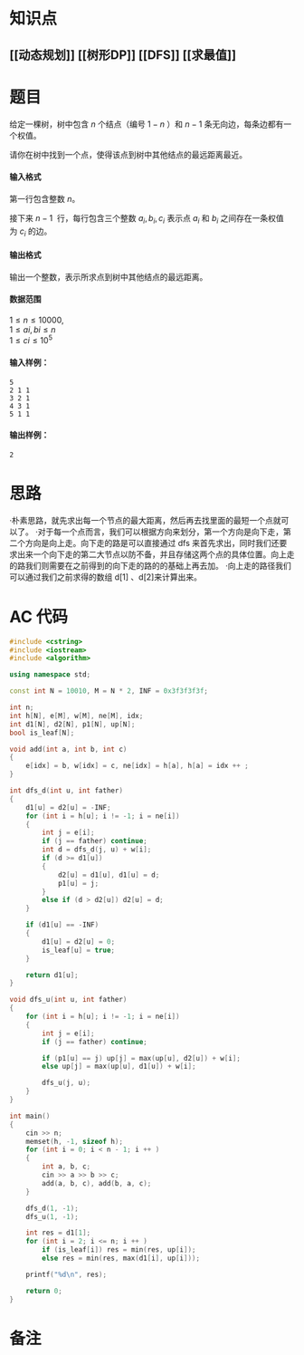 # 知识点
  ## [[动态规划]] [[树形DP]] [[DFS]] [[求最值]]
# 题目
 给定一棵树，树中包含 $n$ 个结点（编号 $1-n$ ）和 $n−1$ 条无向边，每条边都有一个权值。

请你在树中找到一个点，使得该点到树中其他结点的最远距离最近。

#### 输入格式

第一行包含整数 $n$。

接下来 $n−1$  行，每行包含三个整数 $a_{i},b_{i},c_{i}$ 表示点 $a_{i}$ 和 $b_{i}$ 之间存在一条权值为 $c_{i}$ 的边。

#### 输出格式

输出一个整数，表示所求点到树中其他结点的最远距离。

#### 数据范围

$1≤n≤10000$,  
$1≤ai,bi≤n$  
$1≤ci≤10^5$

#### 输入样例：

```
5 
2 1 1 
3 2 1 
4 3 1 
5 1 1
```

#### 输出样例：

```
2
```

# 思路
·朴素思路，就先求出每一个节点的最大距离，然后再去找里面的最短一个点就可以了。
·对于每一个点而言，我们可以根据方向来划分，第一个方向是向下走，第二个方向是向上走。向下走的路是可以直接通过 dfs 来首先求出，同时我们还要求出来一个向下走的第二大节点以防不备，并且存储这两个点的具体位置。向上走的路我们则需要在之前得到的向下走的路的的基础上再去加。
·向上走的路径我们可以通过我们之前求得的数组 d[1] 、d[2]来计算出来。
# AC 代码
```cpp
#include <cstring>
#include <iostream>
#include <algorithm>

using namespace std;

const int N = 10010, M = N * 2, INF = 0x3f3f3f3f;

int n;
int h[N], e[M], w[M], ne[M], idx;
int d1[N], d2[N], p1[N], up[N];
bool is_leaf[N];

void add(int a, int b, int c)
{
    e[idx] = b, w[idx] = c, ne[idx] = h[a], h[a] = idx ++ ;
}

int dfs_d(int u, int father)
{
    d1[u] = d2[u] = -INF;
    for (int i = h[u]; i != -1; i = ne[i])
    {
        int j = e[i];
        if (j == father) continue;
        int d = dfs_d(j, u) + w[i];
        if (d >= d1[u])
        {
            d2[u] = d1[u], d1[u] = d;
            p1[u] = j;
        }
        else if (d > d2[u]) d2[u] = d;
    }

    if (d1[u] == -INF)
    {
        d1[u] = d2[u] = 0;
        is_leaf[u] = true;
    }

    return d1[u];
}

void dfs_u(int u, int father)
{
    for (int i = h[u]; i != -1; i = ne[i])
    {
        int j = e[i];
        if (j == father) continue;

        if (p1[u] == j) up[j] = max(up[u], d2[u]) + w[i];
        else up[j] = max(up[u], d1[u]) + w[i];

        dfs_u(j, u);
    }
}

int main()
{
    cin >> n;
    memset(h, -1, sizeof h);
    for (int i = 0; i < n - 1; i ++ )
    {
        int a, b, c;
        cin >> a >> b >> c;
        add(a, b, c), add(b, a, c);
    }

    dfs_d(1, -1);
    dfs_u(1, -1);

    int res = d1[1];
    for (int i = 2; i <= n; i ++ )
        if (is_leaf[i]) res = min(res, up[i]);
        else res = min(res, max(d1[i], up[i]));

    printf("%d\n", res);

    return 0;
}
```
# 备注
